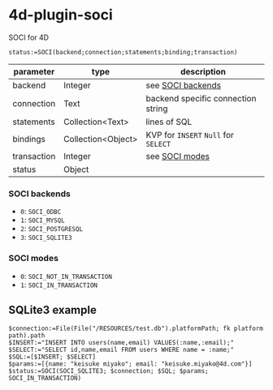 # 4d-plugin-soci
SOCI for 4D

```
status:=SOCI(backend;connection;statements;binding;transaction)
```

|parameter|type|description|
|-|-|-|
|backend|Integer|see [SOCI backends](#soci-backends)|
|connection|Text|backend specific connection string|
|statements|Collection&lt;Text&gt;|lines of SQL|
|bindings|Collection&lt;Object&gt;|KVP for `INSERT` `Null` for `SELECT`|
|transaction|Integer|see [SOCI modes](#soci-modes)|
|status|Object||

### SOCI backends

* `0`: `SOCI_ODBC`
* `1`: `SOCI_MYSQL`
* `2`: `SOCI_POSTGRESQL`
* `3`: `SOCI_SQLITE3`

### SOCI modes

* `0`: `SOCI_NOT_IN_TRANSACTION`
* `1`: `SOCI_IN_TRANSACTION`

## SQLite3 example

```4d
$connection:=File(File("/RESOURCES/test.db").platformPath; fk platform path).path
$INSERT:="INSERT INTO users(name,email) VALUES(:name,:email);"
$SELECT:="SELECT id,name,email FROM users WHERE name = :name;"
$SQL:=[$INSERT; $SELECT]
$params:=[{name: "keisuke miyako"; email: "keisuke.miyako@4d.com"}]
$status:=SOCI(SOCI_SQLITE3; $connection; $SQL; $params; SOCI_IN_TRANSACTION)
```
